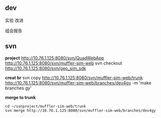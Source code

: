 
## dev

实验
改进

组会报告

## svn
**project**
http://10.76.1.125:8080/svn/QuadWebApp
http://10.76.1.125:8080/svn/muffler-sim-web
svn checkout http://10.76.1.125:8080/svn/geo_sim_sdk

**creat br**
svn copy http://10.76.1.125:8080/svn/muffler-sim-web/trunk http://10.76.1.125:8080/svn/muffler-sim-web/branches/dev4gy -m 'make branches gy'

**merge to trunk**
```
cd ~/svnproject/muffler-sim-web/trunk
svn merge http://10.76.1.125:8080/svn/muffler-sim-web/branches/dev4gy
```